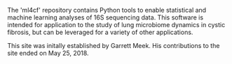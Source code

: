 The 'ml4cf' repository contains Python tools to enable statistical and machine learning
analyses of 16S sequencing data.  This software is intended for application to
the study of lung microbiome dynamics in cystic fibrosis, but can be leveraged for
a variety of other applications.


This site was initally established by Garrett Meek.  His contributions to the site ended on May 25, 2018. 

